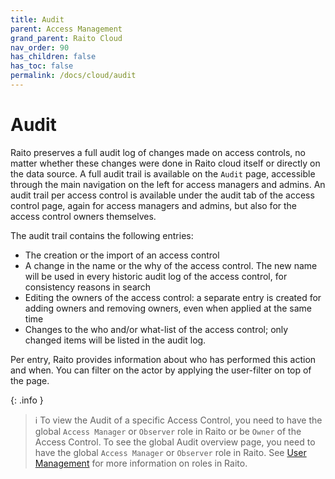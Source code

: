 ```yaml
---
title: Audit
parent: Access Management
grand_parent: Raito Cloud
nav_order: 90
has_children: false
has_toc: false
permalink: /docs/cloud/audit
---
```


# Audit
Raito preserves a full audit log of changes made on access controls, no matter whether these changes were done in Raito cloud itself or directly on the data source. A full audit trail is available on the `Audit` page, accessible through the main navigation on the left for access managers and admins. An audit trail per access control is available under the audit tab of the access control page, again for access managers and admins, but also for the access control owners themselves.

The audit trail contains the following entries:

- The creation or the import of an access control
- A change in the name or the why of the access control. The new name will be used in every historic audit log of the access control, for consistency reasons in search
- Editing the owners of the access control: a separate entry is created for adding owners and removing owners, even when applied at the same time
- Changes to the who and/or what-list of the access control; only changed items will be listed in the audit log.

Per entry, Raito provides information about who has performed this action and when. You can filter on the actor by applying the user-filter on top of the page.

{: .info }
> ℹ️ To view the Audit of a specific Access Control, you need to have the global `Access Manager` or `Observer` role in Raito or be `Owner` of the Access Control. To see the global Audit overview page, you need to have the global `Access Manager` or `Observer` role in Raito. See [User Management](/docs/cloud/admin/user_management) for more information on roles in Raito.
